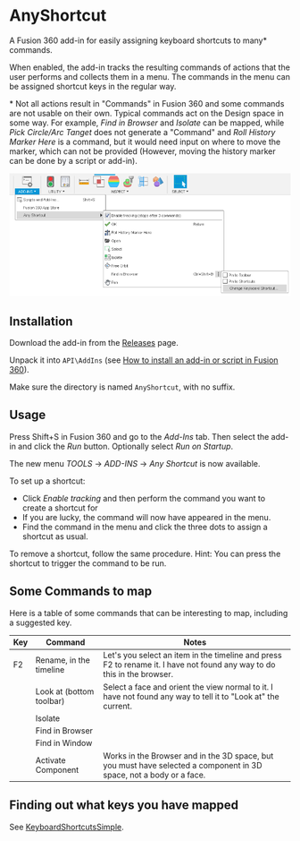 # AnyShortcut

A Fusion 360 add-in for easily assigning keyboard shortcuts to many* commands.

When enabled, the add-in tracks the resulting commands of actions that the user performs and collects them in a menu. The commands in the menu can be assigned shortcut keys in the regular way.

\* Not all actions result in "Commands" in Fusion 360 and some commands are not usable on their own. Typical commands act on the Design space in some way. For example, *Find in Browser* and *Isolate* can be mapped, while *Pick Circle/Arc Tanget* does not generate a "Command" and *Roll History Marker Here* is a command, but it would need input on where to move the marker, which can not be provided (However, moving the history marker can be done by a script or add-in).

![Screenshot](screenshot.png)

## Installation
Download the add-in from the [Releases](https://github.com/thomasa88/AnyShortcut/releases) page.

Unpack it into `API\AddIns` (see [How to install an add-in or script in Fusion 360](https://knowledge.autodesk.com/support/fusion-360/troubleshooting/caas/sfdcarticles/sfdcarticles/How-to-install-an-ADD-IN-and-Script-in-Fusion-360.html)).

Make sure the directory is named `AnyShortcut`, with no suffix.

## Usage

Press Shift+S in Fusion 360 and go to the *Add-Ins* tab. Then select the add-in and click the *Run* button. Optionally select *Run on Startup*.

The new menu *TOOLS* -> *ADD-INS* -> *Any Shortcut* is now available.

To set up a shortcut:

* Click *Enable tracking* and then perform the command you want to create a shortcut for
* If you are lucky, the command will now have appeared in the menu.
* Find the command in the menu and click the three dots to assign a shortcut as usual.

To remove a shortcut, follow the same procedure. Hint: You can press the shortcut to trigger the command to be run.

## Some Commands to map

Here is a table of some commands that can be interesting to map, including a suggested key.

| Key  | Command                  | Notes                                                        |
| ---- | ------------------------ | ------------------------------------------------------------ |
| F2   | Rename, in the timeline  | Let's you select an item in the timeline and press F2 to rename it. I have not found any way to do this in the browser. |
|      | Look at (bottom toolbar) | Select a face and orient the view normal to it. I have not found any way to tell it to "Look at" the current. |
|      | Isolate                  |                                                              |
|      | Find in Browser          |                                                              |
|      | Find in Window           |                                                              |
|      | Activate Component       | Works in the Browser and in the 3D space, but you must have selected a component in 3D space, not a body or a face. |

## Finding out what keys you have mapped

See [KeyboardShortcutsSimple](https://github.com/thomasa88/KeyboardShortcutsSimple/blob/master/README.md).